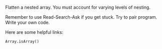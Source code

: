 Flatten a nested array. You must account for varying levels of nesting.

Remember to use Read-Search-Ask if you get stuck. Try to pair program. Write your own code.

Here are some helpful links:

    Array.isArray()